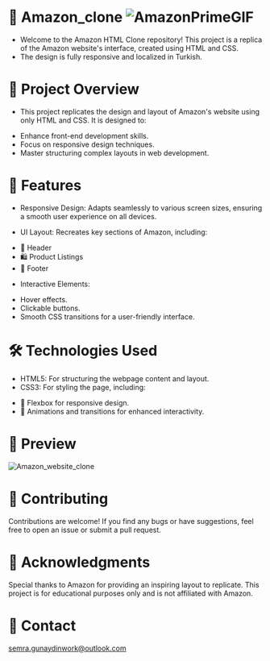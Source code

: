 # 🚀 Amazon_clone ![AmazonPrimeGIF](https://github.com/user-attachments/assets/64f7c889-f89c-4c66-8b0c-00c052b9f3bf)



- Welcome to the Amazon HTML Clone repository! This project is a replica of the Amazon website's interface, created using HTML and CSS. 
- The design is fully responsive and localized in Turkish.

# 🎯 Project Overview
* This project replicates the design and layout of Amazon's website using only HTML and CSS. It is designed to:

- Enhance front-end development skills.
- Focus on responsive design techniques.
- Master structuring complex layouts in web development.


# 🚀 Features
- Responsive Design: Adapts seamlessly to various screen sizes, ensuring a smooth user experience on all devices.
* UI Layout: Recreates key sections of Amazon, including:
- 🧩 Header
- 🛍️ Product Listings
- 📄 Footer
* Interactive Elements:
- Hover effects.
- Clickable buttons.
- Smooth CSS transitions for a user-friendly interface.


# 🛠️ Technologies Used
- HTML5: For structuring the webpage content and layout.
- CSS3: For styling the page, including:
  
* 🎨 Flexbox for responsive design.
* 💫 Animations and transitions for enhanced interactivity.


# 📸 Preview

![Amazon_website_clone](https://github.com/user-attachments/assets/06fc5a34-27e5-4732-a824-221122d7ddec)


# 🤝 Contributing
Contributions are welcome! If you find any bugs or have suggestions, feel free to open an issue or submit a pull request.


# 🌟 Acknowledgments
Special thanks to Amazon for providing an inspiring layout to replicate. This project is for educational purposes only and is not affiliated with Amazon.


 # 📧 Contact

semra.gunaydinwork@outlook.com

